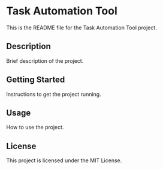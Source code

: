 # Task Automation Tool

This is the README file for the Task Automation Tool project.

## Description

Brief description of the project.

## Getting Started

Instructions to get the project running.

## Usage

How to use the project.

## License

This project is licensed under the MIT License.